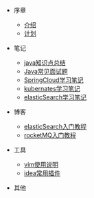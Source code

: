 * 序章
  * [介绍](foreword/介绍.md)
  * [计划](foreword/计划.md)

* 笔记
  * [java知识点总结](notes/java知识点总结.md)
  * [Java常见面试题](notes/java常见面试题.md)
  * [SpringCloud学习笔记](notes/SpringCloud学习笔记.md)
  * [kubernates学习笔记](notes/kubernates学习笔记.md)
  * [elasticSearch学习笔记](notes/elasticSearch学习笔记.md)

* 博客
  * [elasticSearch入门教程](blog/elasticSearch入门教程.md)
  * [rocketMQ入门教程](blog/rocketMQ入门教程.md)

* 工具
  * [vim使用说明](tool/vim使用说明.md)
  * [idea常用插件](tool/idea常用插件.md)

* 其他
